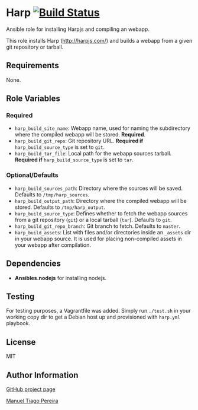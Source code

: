 # Harp [![Build Status](https://travis-ci.org/mtpereira/ansible-harp.svg)](https://travis-ci.org/mtpereira/ansible-harp)

Ansible role for installing Harpjs and compiling an webapp.

This role installs Harp (http://harpjs.com/) and builds a webapp from a given git repository or tarball.

## Requirements

None.

## Role Variables

### Required

* `harp_build_site_name`: Webapp name, used for naming the subdirectory where the compiled webapp will be stored. **Required**.
* `harp_build_git_repo`: Git repository URL. **Required if** `harp_build_source_type` is set to `git`.
* `harp_build_tar_file`: Local path for the webapp sources tarball. **Required if** `harp_build_source_type` is set to `tar`.

### Optional/Defaults

* `harp_build_sources_path`: Directory where the sources will be saved. Defaults to `/tmp/harp_sources`.
* `harp_build_output_path`: Directory where the compiled webapp will be stored. Defaults to `/tmp/harp_output`.
* `harp_build_source_type`: Defines whether to fetch the webapp sources from a git repository (`git`) or a local tarball (`tar`). Defaults to `git`.
* `harp_build_git_repo_branch`: Git branch to fetch. Defaults to `master`.
* `harp_build_assets`: List with files and/or directories inside an `_assets` dir in your webapp source. It is used for placing non-compiled assets in your webapp after compilation.

## Dependencies

* **Ansibles.nodejs** for installing nodejs.

## Testing

For testing purposes, a Vagrantfile was added. Simply run ```./test.sh``` in your working copy dir to get a Debian host up and provisioned with ```harp.yml``` playbook.

## License

MIT

## Author Information

[GitHub project page](https://github.com/mtpereira/ansible-harp)

[Manuel Tiago Pereira](http://mtpereira.github.io)

